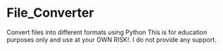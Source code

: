 # File_Converter
Convert files into different formats using Python
This is for education purposes only and use at your OWN RISK!. I do not provide any support. 
